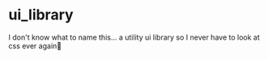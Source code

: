 # ui_library
I don't know what to name this... a utility ui library so I never have to look at css ever again🙂

